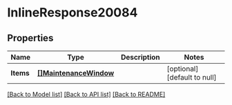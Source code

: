 # InlineResponse20084

## Properties
Name | Type | Description | Notes
------------ | ------------- | ------------- | -------------
**Items** | [**[]MaintenanceWindow**](MaintenanceWindow.md) |  | [optional] [default to null]

[[Back to Model list]](../README.md#documentation-for-models) [[Back to API list]](../README.md#documentation-for-api-endpoints) [[Back to README]](../README.md)

